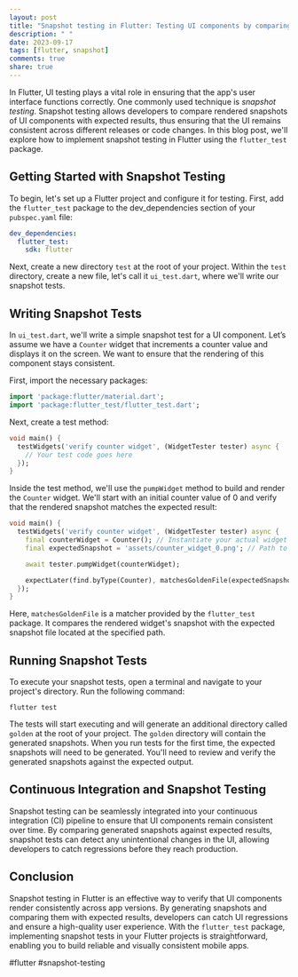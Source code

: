 ```yaml
---
layout: post
title: "Snapshot testing in Flutter: Testing UI components by comparing rendered snapshots with expected results"
description: " "
date: 2023-09-17
tags: [flutter, snapshot]
comments: true
share: true
---
```


In Flutter, UI testing plays a vital role in ensuring that the app's user interface functions correctly. One commonly used technique is *snapshot testing*. Snapshot testing allows developers to compare rendered snapshots of UI components with expected results, thus ensuring that the UI remains consistent across different releases or code changes. In this blog post, we'll explore how to implement snapshot testing in Flutter using the `flutter_test` package.

## Getting Started with Snapshot Testing

To begin, let's set up a Flutter project and configure it for testing. First, add the `flutter_test` package to the dev_dependencies section of your `pubspec.yaml` file:

```yaml
dev_dependencies:
  flutter_test:
    sdk: flutter
```

Next, create a new directory `test` at the root of your project. Within the `test` directory, create a new file, let's call it `ui_test.dart`, where we'll write our snapshot tests.

## Writing Snapshot Tests

In `ui_test.dart`, we'll write a simple snapshot test for a UI component. Let’s assume we have a `Counter` widget that increments a counter value and displays it on the screen. We want to ensure that the rendering of this component stays consistent.

First, import the necessary packages:

```dart
import 'package:flutter/material.dart';
import 'package:flutter_test/flutter_test.dart';
```

Next, create a test method:

```dart
void main() {
  testWidgets('verify counter widget', (WidgetTester tester) async {
    // Your test code goes here
  });
}
```

Inside the test method, we'll use the `pumpWidget` method to build and render the `Counter` widget. We'll start with an initial counter value of 0 and verify that the rendered snapshot matches the expected result:

```dart
void main() {
  testWidgets('verify counter widget', (WidgetTester tester) async {
    final counterWidget = Counter(); // Instantiate your actual widget here
    final expectedSnapshot = 'assets/counter_widget_0.png'; // Path to your expected snapshot

    await tester.pumpWidget(counterWidget);

    expectLater(find.byType(Counter), matchesGoldenFile(expectedSnapshot));
  });
}
```

Here, `matchesGoldenFile` is a matcher provided by the `flutter_test` package. It compares the rendered widget's snapshot with the expected snapshot file located at the specified path.

## Running Snapshot Tests

To execute your snapshot tests, open a terminal and navigate to your project's directory. Run the following command:

```
flutter test
```

The tests will start executing and will generate an additional directory called `golden` at the root of your project. The `golden` directory will contain the generated snapshots. When you run tests for the first time, the expected snapshots will need to be generated. You'll need to review and verify the generated snapshots against the expected output.

## Continuous Integration and Snapshot Testing

Snapshot testing can be seamlessly integrated into your continuous integration (CI) pipeline to ensure that UI components remain consistent over time. By comparing generated snapshots against expected results, snapshot tests can detect any unintentional changes in the UI, allowing developers to catch regressions before they reach production.

## Conclusion

Snapshot testing in Flutter is an effective way to verify that UI components render consistently across app versions. By generating snapshots and comparing them with expected results, developers can catch UI regressions and ensure a high-quality user experience. With the `flutter_test` package, implementing snapshot tests in your Flutter projects is straightforward, enabling you to build reliable and visually consistent mobile apps.

#flutter #snapshot-testing